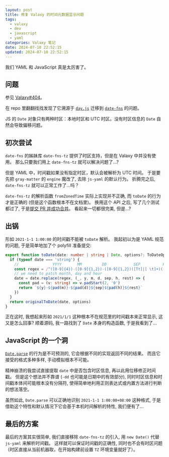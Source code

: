 ```yaml
---
layout: post
title: 修复 Valaxy 的时间元数据显示问题
tags:
  - valaxy
  - dev
  - javascript
  - yaml
categories: Valaxy 笔记
date: 2024-07-10 22:52:15
updated: 2024-07-10 22:52:15
---
```


我们 YAML 和 JavaScript 真是太厉害了。

<!-- more -->

## 问题

参见 [Valaxy#404](https://github.com/YunYouJun/valaxy/issues/404)。

在 repo 里翻翻找找发现了它溯源于 [`day.js`](https://day.js.org/) 迁移到 [`date-fns`](https://date-fns.org/) 的问题。

JS 的 `Date` 对象只有两种时区：本地时区和 UTC 时区。没有时区信息的 `Date` 自然会导致偏移问题。

## 初次尝试

`date-fns` 的姊妹库 `date-fns-tz` 提供了时区支持，但是在 Valaxy 中并没有使用。
那么只要我们用上 `date-fns-tz` 就可以解决问题了...?

但是 YAML 中，时间戳如果没有指定时区，默认会被解析为 UTC 时间。
于是要先把 `gray-matter` 的 `engine` 魔改了, 去除 `js-yaml` 的默认行为。
折腾完之后, `date-fns-tz` 就可以正常工作了...吗？

`date-fns-tz` 的解析函数 `fromZonedTime` 实际上实现并不正确, 而 `toDate` 的行为才是正确的 (但是这个函数根本不在文档里)。
换用这个 API 之后, 写了几个测试都过了, 于是[提交 PR 并成功合并](https://github.com/YunYouJun/valaxy/pull/409)。
看起来一切都很完美, 但是...?

## 出锅

形如 `2021-1-1 1:00:00` 的时间戳不能被 `toDate` 解析。
我起初以为是 YAML 规范的问题, 于是简单地加了个 polyfill 准备提交:

```ts
export function toDate(date: number | string | Date, options?: ToDateOptionsWithTZ) {
  if (typeof date === 'string') {
    //               YYYY       MM         DD            SEP          HH           MM       SS       FRAC                   ZONE
    const regex = /^([0-9]{4})-([0-9]{1,2})-([0-9]{1,2})([Tt]|[ \t]+)([0-9]{1,2})(:[0-9]{2}:[0-9]{2}(?:\.[0-9]*)?(?:[ \t]*Z|[-+][0-9]{1,2}(?::[0-9]{2})?)?)$/
    // we need to patch month, day and hour
    date = date.replace(regex, (_, y, m, d, sep, h, rest) => {
      const pad = (v: string) => v.padStart(2, '0')
      return `${y}-${pad(m)}-${pad(d)}${sep}${pad(h)}${rest}`
    })
  }
  return originalToDate(date, options)
}
```

正在这时, 我想起来形如 `2021/1/1` 这种根本不在规范里的时间戳本来正常显示, 这又是怎么回事?
顺着源码, 我一路找到了 `Date` 本身的构造函数, 于是我看到了...

## JavaScript 的一个洞

[`Date.parse`](https://developer.mozilla.org/en-US/docs/Web/JavaScript/Reference/Global_Objects/Date/parse) 的行为是不可预测的, 它会根据不同的实现返回不同的结果。
而且它接受的格式多种多样, 手动模拟根本不可能。

精神崩溃的我尝试直接提取 `date` 中是否包含时区信息, 再以此用位移修正时间戳。
但是这个想法并不靠谱 (`-dd` 也可能是日期中的有效部分), 同时时区信息和时间戳本体间可能根本没有分隔符,
使得简单地利用正则表达式或内置方法进行判断的想法落空。

虽然如此, `Date.parse` 可以正确地识别 `2021-1-1 1:00:00+08:00` 这种格式, 于是借助这个特性和默认情况下它会基于本机时间解析的特性, 我们便有了...

## 最后的方案

最后的方案其实很简单, 我们直接移除 `date-fns-tz` 的引入, 用 `new Date()` 代替 `js-yaml` 来解析时间戳。
这样就可以保证时间戳的正确性, 同时也不会有时区问题（时区直接从当前机器取，在开始构建前设置 `TZ` 环境变量就好了）。
